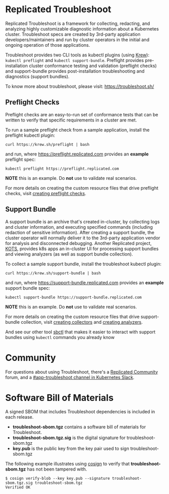 # Replicated Troubleshoot

Replicated Troubleshoot is a framework for collecting, redacting, and analyzing highly customizable diagnostic information about a Kubernetes cluster. Troubleshoot specs are created by 3rd-party application developers/maintainers and run by cluster operators in the initial and ongoing operation of those applications.

Troubleshoot provides two CLI tools as kubectl plugins (using [Krew](https://krew.dev)): `kubectl preflight` and `kubectl support-bundle`. Preflight provides pre-installation cluster conformance testing and validation (preflight checks) and support-bundle provides post-installation troubleshooting and diagnostics (support bundles).

To know more about troubleshoot, please visit: https://troubleshoot.sh/

## Preflight Checks
Preflight checks are an easy-to-run set of conformance tests that can be written to verify that specific requirements in a cluster are met.

To run a sample preflight check from a sample application, install the preflight kubectl plugin:

```
curl https://krew.sh/preflight | bash
```
 and run, where https://preflight.replicated.com provides an **example** preflight spec:

```
kubectl preflight https://preflight.replicated.com
```

**NOTE** this is an example. Do **not** use to validate real scenarios.

For more details on creating the custom resource files that drive preflight checks, visit [creating preflight checks](https://troubleshoot.sh/docs/preflight/introduction/).


## Support Bundle
A support bundle is an archive that's created in-cluster, by collecting logs and cluster information, and executing specified commands (including redaction of sensitive information). After creating a support bundle, the cluster operator will normally deliver it to the 3rd-party application vendor for analysis and disconnected debugging. Another Replicated project, [KOTS](https://github.com/replicatedhq/kots), provides k8s apps an in-cluster UI for processing support bundles and viewing analyzers (as well as support bundle collection).

To collect a sample support bundle, install the troubleshoot kubectl plugin:

```
curl https://krew.sh/support-bundle | bash
```
 and run, where https://support-bundle.replicated.com provides an **example** support bundle spec:

```
kubectl support-bundle https://support-bundle.replicated.com
```

**NOTE** this is an example. Do **not** use to validate real scenarios.

For more details on creating the custom resource files that drive support-bundle collection, visit [creating collectors](https://troubleshoot.sh/docs/collect/) and [creating analyzers](https://troubleshoot.sh/docs/analyze/).

And see our other tool [sbctl](https://github.com/replicatedhq/sbctl) that makes it easier to interact with support bundles using `kubectl` commands you already know

# Community

For questions about using Troubleshoot, there's a [Replicated Community](https://help.replicated.com/community) forum, and a [#app-troubleshoot channel in Kubernetes Slack](https://kubernetes.slack.com/channels/app-troubleshoot).

# Software Bill of Materials
A signed SBOM  that includes Troubleshoot dependencies is included in each release.
- **troubleshoot-sbom.tgz** contains a software bill of materials for Troubleshoot.
- **troubleshoot-sbom.tgz.sig** is the digital signature for troubleshoot-sbom.tgz
- **key.pub** is the public key from the key pair used to sign troubleshoot-sbom.tgz

The following example illustrates using [cosign](https://github.com/sigstore/cosign) to verify that **troubleshoot-sbom.tgz** has
not been tampered with.
```
$ cosign verify-blob --key key.pub --signature troubleshoot-sbom.tgz.sig troubleshoot-sbom.tgz
Verified OK
```
